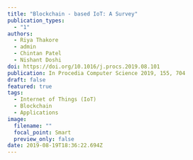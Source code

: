```yaml
---
title: "Blockchain - based IoT: A Survey"
publication_types:
  - "1"
authors:
  - Riya Thakore
  - admin
  - Chintan Patel
  - Nishant Doshi
doi: https://doi.org/10.1016/j.procs.2019.08.101
publication: In Procedia Computer Science 2019, 155, 704
draft: false
featured: true
tags:
  - Internet of Things (IoT)
  - Blockchain
  - Applications 
image:
  filename: ""
  focal_point: Smart
  preview_only: false
date: 2019-08-19T18:36:22.694Z
---
```

